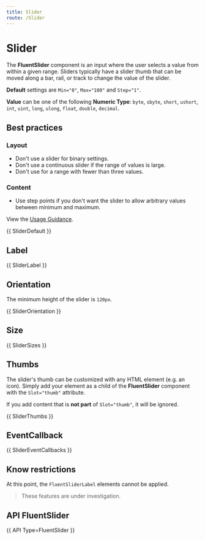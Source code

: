 ```yaml
---
title: Slider
route: /Slider
---
```


# Slider

The **FluentSlider** component is an input where the user selects a value from within a given range. Sliders typically have a slider thumb that can be moved along a bar, rail, or track to change the value of the slider.

**Default** settings are `Min="0"`, `Max="100"` and `Step="1"`.

**Value** can be one of the following **Numeric Type**:
`byte`, `sbyte`, `short`, `ushort`, `int`, `uint`, `long`, `ulong`, `float`, `double`, `decimal`.

## Best practices

### Layout

- Don't use a slider for binary settings.
- Don't use a continuous slider if the range of values is large.
- Don't use for a range with fewer than three values.

### Content

- Use step points if you don't want the slider to allow arbitrary values between minimum and maximum.

View the [Usage Guidance](https://fluent2.microsoft.design/components/web/react/slider/usage).

{{ SliderDefault }}

## Label

{{ SliderLabel }}

## Orientation

The minimum height of the slider is `120px`.

{{ SliderOrientation }}

## Size

{{ SliderSizes }}

## Thumbs

The slider's thumb can be customized with any HTML element (e.g. an icon).
Simply add your element as a child of the **FluentSlider** component with the
`Slot="thumb"` attribute.

If you add content that is **not part** of `Slot="thumb"`, it will be ignored.

{{ SliderThumbs }}

## EventCallback

{{ SliderEventCallbacks }}

## Know restrictions

At this point, the `FluentSliderLabel` elements cannot be applied.

> These features are under investigation.

##  API FluentSlider

{{ API Type=FluentSlider<int> }}
